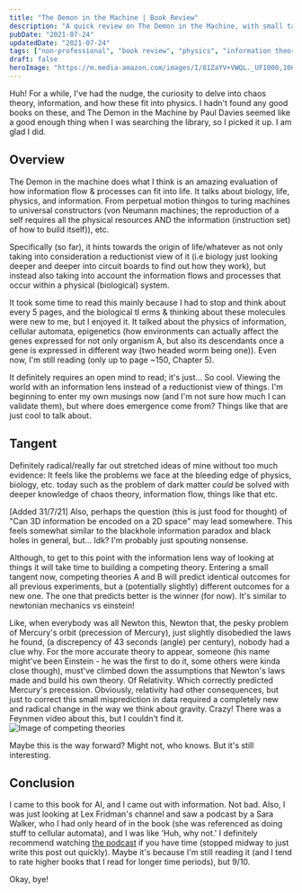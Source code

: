 ```yaml
---
title: "The Demon in the Machine | Book Review"
description: "A quick review on The Demon in the Machine, with small tangents on information and competing theories. Fun!"
pubDate: "2021-07-24"
updatedDate: "2021-07-24"
tags: ["non-professional", "book review", "physics", "information theory"]
draft: false
heroImage: "https://m.media-amazon.com/images/I/81ZaYV+VWQL._UF1000,1000_QL80_.jpg"
---
```

Huh!
For a while, I've had the nudge, the curiosity to delve into chaos theory, information, and how these fit into physics. I hadn't found any good books on these, and The Demon in the Machine by Paul Davies seemed like a good enough thing when I was searching the library, so I picked it up. I am glad I did.

## Overview
The Demon in the machine does what I think is an amazing evaluation of how information flow & processes can fit into life. It talks about biology, life, physics, and information. From perpetual motion thingos to turing machines to universal constructors (von Neumann machines; the reproduction of a self requires all the physical resources AND the information (instruction set) of how to build itself)), etc.

Specifically (so far), it hints towards the origin of life/whatever as not only taking into consideration a reductionist view of it (i.e biology just looking deeper and deeper into circuit boards to find out how they work), but instead also taking into account the information flows and processes that occur within a physical (biological) system.

It took some time to read this mainly because I had to stop and think about every 5 pages, and the biological tI erms & thinking about these molecules were new to me, but I enjoyed it. It talked about the physics of information, cellular automata, epigenetics (how environments can actually affect the genes expressed for not only organism A, but also its descendants once a gene is expressed in different way (two headed worm being one)). Even now, I'm still reading (only up to page ~150, Chapter 5).

It definitely requires an open mind to read; it's just... So cool. Viewing the world with an information lens instead of a reductionist view of  things. I'm beginning to enter my own musings now (and I'm not sure how much I can validate them), but where does emergence come from? Things like that are just cool to talk about.

## Tangent 
Definitely radical/really far out stretched ideas of mine without too much evidence: It feels like the problems we face at the bleeding edge of physics, biology, etc. today such as the problem of dark matter *could* be solved with deeper knowledge of chaos theory, information flow, things like that etc.

[Added 31/7/21] Also, perhaps the question (this is just food for thought) of "Can 3D information be encoded on a 2D space" may lead somewhere. This feels somewhat similar to the blackhole information paradox and black holes in general, but... Idk? I'm probably just spouting nonsense.

Although, to get to this point with the information lens way of looking at things it will take time to building a competing theory. 
Entering a small tangent now, competing theories A and B will predict identical outcomes for all previous experiments, but a (potentially slightly) different outcomes for a new one. The one that predicts better is the winner (for now). It's similar to newtonian mechanics vs einstein!

Like, when everybody was all Newton this, Newton that, the pesky problem of Mercury's orbit (precession of Mercury), just slightly disobedied the laws he found, (a discrepency of 43 seconds (angle) per century), nobody had a clue why. For the more accurate theory to appear, someone (his name might've been Einstein - he was the first to do it, some others were kinda close though), must've climbed down the assumptions that Newton's laws made and build his own theory. Of Relativity. Which correctly predicted Mercury's precession.
Obviously, relativity had other consequences, but just to correct this small misprediction in data required a completely new and radical change in the way we think about gravity. Crazy! There was a Feynmen video about this, but I couldn't find it.
![Image of competing theories](/assets/random/competingtheories.png)

Maybe this is the way forward? Might not, who knows. But it's still interesting. 

## Conclusion 
I came to this book for AI, and I came out with information. Not bad. Also, I was just looking at Lex Fridman's channel and saw a podcast by a Sara Walker, who I had only  heard of in the book (she was referenced as doing stuff to cellular automata), and I was like 'Huh, why not.' I definitely recommend watching [the podcast](https://www.youtube.com/watch?v=-tDQ74I3Ovs) if you have time (stopped midway to just write this post out quickly). Maybe it's because I'm still reading it (and I tend to rate higher books that I read for longer time periods), but 9/10.
 

Okay, bye!
